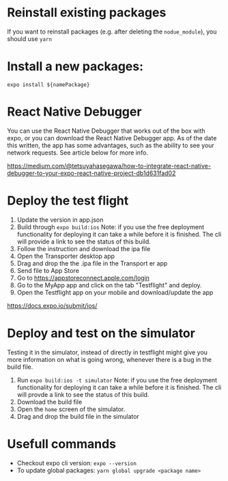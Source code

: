 # Reinstall existing packages

If you want to reinstall packages (e.g. after deleting the `nodue_module`), you should use `yarn`

# Install a new packages:

`expo install ${namePackage}`

# React Native Debugger

You can use the React Native Debugger that works out of the box with expo, or you can download the React Native Debugger app. As of the date this written, the app has some advantages, such as the ability to see your network requests. See article below for more info.

https://medium.com/@tetsuyahasegawa/how-to-integrate-react-native-debugger-to-your-expo-react-native-project-db1d631fad02

# Deploy the test flight

1. Update the version in app.json
2. Build through `expo build:ios`
   Note: if you use the free deployment functionality for deploying it can take a while before it is finished.
   The cli will provide a link to see the status of this build.
3. Follow the instruction and download the ipa file
4. Open the Transporter desktop app
5. Drag and drop the the .ipa file in the Transport er app
6. Send file to App Store
7. Go to https://appstoreconnect.apple.com/login
8. Go to the MyApp app and click on the tab "Testflight" and deploy.
9. Open the Testflight app on your mobile and download/update the app

https://docs.expo.io/submit/ios/

# Deploy and test on the simulator

Testing it in the simulator, instead of directly in testflight might give you more information on what is going wrong, whenever there is a bug in the build file.

1. Run `expo build:ios -t simulator`
   Note: if you use the free deployment functionality for deploying it can take a while before it is finished. The cli will provde a link to see the status of this build.
2. Download the build file
3. Open the `home` screen of the simulator.
4. Drag and drop the build file in the simulator

# Usefull commands

- Checkout expo cli version: `expo --version`
- To update global packages: `yarn global upgrade <package name>`
